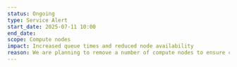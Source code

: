 ```yaml
---
status: Ongoing
type: Service Alert
start_date: 2025-07-11 10:00
end_date: 
scope: Compute nodes
impact: Increased queue times and reduced node availability
reason: We are planning to remove a number of compute nodes to ensure cooling is adequate as higher temperatures are forecast in the Edinburgh area. Further details will be provided as they are available.  We apologise for the inconvenience caused by longer queue times.
---
```

